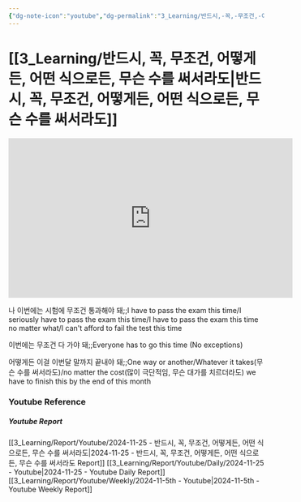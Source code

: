 ```yaml
---
{"dg-note-icon":"youtube","dg-permalink":"3_Learning/반드시,-꼭,-무조건,-어떻게든,-어떤-식으로든,-무슨-수를-써서라도","created-date":"2024-11-25 8:43:49 am","date":"2024-11-25","type":"youtube","tags":["youtube","english","flashcards"],"aliases":null,"youtuber":"빨모쌤","channelName":"라이브 아카데미","link":"https://www.youtube.com/watch?v=qlzG-9pq5jY","img":"https://img.youtube.com/vi/qlzG-9pq5jY/0.jpg","dg-publish":true,"permalink":"/3_Learning/반드시,-꼭,-무조건,-어떻게든,-어떤-식으로든,-무슨-수를-써서라도/","dgPassFrontmatter":true,"noteIcon":"youtube"}
---
```


# [[3_Learning/반드시, 꼭, 무조건, 어떻게든, 어떤 식으로든, 무슨 수를 써서라도\|반드시, 꼭, 무조건, 어떻게든, 어떤 식으로든, 무슨 수를 써서라도]]


<div class="container-root"><span></span></div><div><div class="container-root"><iframe width="560" height="315" src="https://www.youtube.com/embed/qlzG-9pq5jY" title="YouTube video player" frameborder="0" allow="accelerometer; autoplay; clipboard-write; encrypted-media; gyroscope; picture-in-picture; web-share" allowfullscreen=""></iframe></div></div>

나 이번에는 시험에 무조건 통과해야 돼;;I have to pass the exam this time/I seriously have to pass the exam this time/I have to pass the exam this time no matter what/I can't afford to fail the test this time
<!--SR:!2024-11-28,3,250-->
이번에는 무조건 다 가야 돼;;Everyone has to go this time (No exceptions)
<!--SR:!2024-11-29,4,270-->

어떻게든 이걸 이번달 말까지 끝내야 돼;;One way or another/Whatever it takes(무슨 수를 써서라도)/no matter the cost(많이 극단적임, 무슨 대가를 치르더라도) we have to finish this by the end of this month
<!--SR:!2024-11-29,4,270-->










### Youtube Reference
##### Youtube Report
[[3_Learning/Report/Youtube/2024-11-25 - 반드시, 꼭, 무조건, 어떻게든, 어떤 식으로든, 무슨 수를 써서라도\|2024-11-25 - 반드시, 꼭, 무조건, 어떻게든, 어떤 식으로든, 무슨 수를 써서라도 Report]]
[[3_Learning/Report/Youtube/Daily/2024-11-25 - Youtube\|2024-11-25 - Youtube Daily Report]]
[[3_Learning/Report/Youtube/Weekly/2024-11-5th - Youtube\|2024-11-5th - Youtube Weekly Report]]


